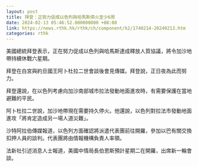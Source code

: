```yaml
---
layout: post
title: 拜登：正努力促成以色列與哈馬斯停火至少6周
date: 2024-02-13 05:46:52.000000000 +08:00
link: https://news.rthk.hk/rthk/ch/component/k2/1740214-20240213.htm
categories: rthk
---
```


美國總統拜登表示，正在努力促成以色列與哈馬斯達成釋放人質協議，將令加沙地帶持續休戰六星期。

拜登在白宮與約旦國王阿卜杜拉二世會談後會見傳媒。拜登說，正日夜為此而努力。

拜登還說，在以色列考慮向加沙南部城市拉法發動地面進攻時，有需要保護在當地避難的平民。

阿卜杜拉二世說，加沙地帶現在需要持久停火。他還說，以色列對拉法市發動地面進攻「將肯定造成另一場人道災難」。

沙特阿拉伯傳媒報道，以色列方面確認將派遣代表團前往開羅，參加以巴有關交換扣押人員的談判。代表團將由情報機構負責人率領。

法新社引述消息人士報道，美國中情局長伯恩斯預計星期二在開羅，出席新一輪會談。
